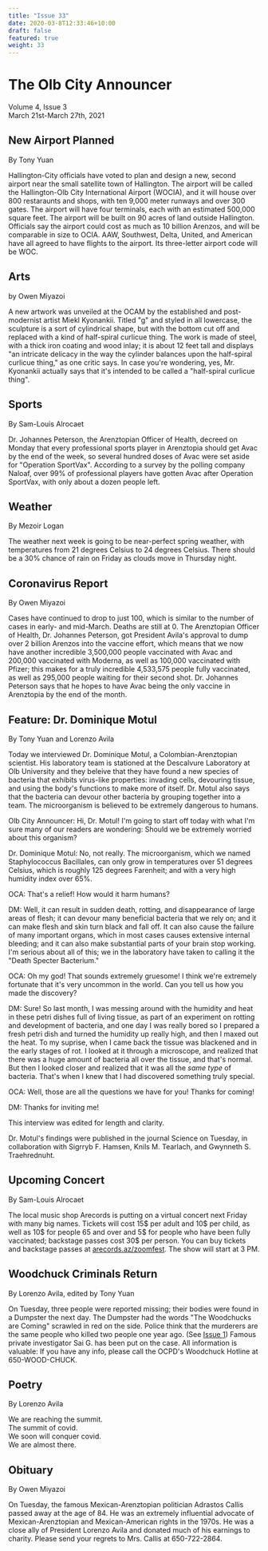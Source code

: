 ```yaml
---
title: "Issue 33"
date: 2020-03-8T12:33:46+10:00
draft: false
featured: true
weight: 33
---
```


# The Olb City Announcer    
Volume 4, Issue 3    
March 21st-March 27th, 2021    

## New Airport Planned
By Tony Yuan

Hallington-City officials have voted to plan and design a new, second airport near the small satellite town of Hallington. The airport will be called the Hallington-Olb City International Airport (WOCIA), and it will house over 800 restaraunts and shops, with ten 9,000 meter runways and over 300 gates. The airport will have four terminals, each with an estimated 500,000 square feet. The airport will be built on 90 acres of land outside Hallington. Officials say the airport could cost as much as 10 billion Arenzos, and will be comparable in size to OCIA. AAW, Southwest, Delta, United, and American have all agreed to have flights to the airport. Its three-letter airport code will be WOC.

## Arts
by Owen Miyazoi

A new artwork was unveiled at the OCAM by the established and post-modernist artist Miekl Kyonankii. Titled "g" and styled in all lowercase, the sculpture is a sort of cylindrical shape, but with the bottom cut off and replaced with a kind of half-spiral curlicue thing. The work is made of steel, with a thick iron coating and wood inlay; it is about 12 feet tall and displays "an intricate delicacy in the way the cylinder balances upon the half-spiral curlicue thing," as one critic says. In case you're wondering, yes, Mr. Kyonankii actually says that it's intended to be called a "half-spiral curlicue thing".

## Sports
By Sam-Louis Alrocaet

Dr. Johannes Peterson, the Arenztopian Officer of Health, decreed on Monday that every professional sports player in Arenztopia should get Avac by the end of the week, so several hundred doses of Avac were set aside for "Operation SportVax". According to a survey by the polling company Naloaf, over 99% of professional players have gotten Avac after Operation SportVax, with only about a dozen people left.

## Weather
By Mezoir Logan

The weather next week is going to be near-perfect spring weather, with temperatures from 21 degrees Celsius to 24 degrees Celsius. There should be a 30% chance of rain on Friday as clouds move in Thursday night.

## Coronavirus Report
By Owen Miyazoi

Cases have continued to drop to just 100, which is similar to the number of cases in early- and mid-March. Deaths are still at 0. The Arenztopian Officer of Health, Dr. Johannes Peterson, got President Avila's approval to dump over 2 billion Arenzos into the vaccine effort, which means that we now have another incredible 3,500,000 people vaccinated with Avac and 200,000 vaccinated with Moderna, as well as 100,000 vaccinated with Pfizer; this makes for a truly incredible 4,533,575 people fully vaccinated, as well as 295,000 people waiting for their second shot. Dr. Johannes Peterson says that he hopes to have Avac being the only vaccine in Arenztopia by the end of the month.

## Feature: Dr. Dominique Motul
By Tony Yuan and Lorenzo Avila

Today we interviewed Dr. Dominique Motul, a Colombian-Arenztopian scientist. His laboratory team is stationed at the Descalvure Laboratory at Olb University and they beleive that they have found a new species of bacteria that exhibits virus-like properties: invading cells, devouring tissue, and using the body's functions to make more of itself. Dr. Motul also says that the bacteria can devour other bacteria by grouping together into a team. The microorganism is believed to be extremely dangerous to humans.

Olb City Announcer: Hi, Dr. Motul! I'm going to start off today with what I'm sure many of our readers are wondering: Should we be extremely worried about this organism?

Dr. Dominique Motul: No, not really. The microorganism, which we named Staphylococcus Bacillales, can only grow in temperatures over 51 degrees Celsius, which is roughly 125 degrees Farenheit; and with a very high humidity index over 65%. 

OCA: That's a relief! How would it harm humans?

DM: Well, it can result in sudden death, rotting, and disappearance of large areas of flesh; it can devour many beneficial bacteria that we rely on; and it can make flesh and skin turn black and fall off. It can also cause the failure of many important organs, which in most cases causes extensive internal bleeding; and it can also make substantial parts of your brain stop working. I'm serious about all of this; we in the laboratory have taken to calling it the "Death Specter Bacterium."

OCA: Oh my god! That sounds extremely gruesome! I think we're extremely fortunate that it's very uncommon in the world. Can you tell us how you made the discovery?

DM: Sure! So last month, I was messing around with the humidity and heat in these petri dishes full of living tissue, as part of an experiment on rotting and development of bacteria, and one day I was really bored so I prepared a fresh petri dish and turned the humidity up really high, and then I maxed out the heat. To my suprise, when I came back the tissue was blackened and in the early stages of rot. I looked at it through a microscope, and realized that there was a huge amount of bacteria all over the tissue, and that's normal. But then I looked closer and realized that it was all the _same type_ of bacteria. That's when I knew that I had discovered something truly special.

OCA: Well, those are all the questions we have for you! Thanks for coming!

DM: Thanks for inviting me!

This interview was edited for length and clarity.

Dr. Motul's findings were published in the journal Science on Tuesday, in collaboration with Sigrryb F. Hamsen, Knils M. Tearlach, and Gwynneth S. Traehrednuht.

## Upcoming Concert
By Sam-Louis Alrocaet

The local music shop Arecords is putting on a virtual concert next Friday with many big names. Tickets will cost 15$ per adult and 10$ per child, as well as 10$ for people 65 and over and 5$ for people who have been fully vaccinated; backstage passes cost 30$ per person. You can buy tickets and backstage passes at [arecords.az/zoomfest](https://sites.google.com/stu.austinisd.org/placeholder-site/home). The show will start at 3 PM.

## Woodchuck Criminals Return
By Lorenzo Avila, edited by Tony Yuan

On Tuesday, three people were reported missing; their bodies were found in a Dumpster the next day. The Dumpster had the words "The Woodchucks are Coming" scrawled in red on the side. Police think that the murderers are the same people who killed two people one year ago. (See [Issue 1](https://www.arenztopia.com/news/issue-1/)) Famous private investigator Sai G. has been put on the case. All information is valuable: If you have any info, please call the OCPD's Woodchuck Hotline at 650-WOOD-CHUCK.

## Poetry
By Lorenzo Avila

We are reaching the summit.    
The summit of covid.    
We soon will conquer covid.    
We are almost there.    

## Obituary
By Owen Miyazoi

On Tuesday, the famous Mexican-Arenztopian politician Adrastos Callis passed away at the age of 84. He was an extremely influential advocate of Mexican-Arenztopian and Mexican-American rights in the 1970s. He was a close ally of President Lorenzo Avila and donated much of his earnings to charity. Please send your regrets to Mrs. Callis at 650-722-2864.
